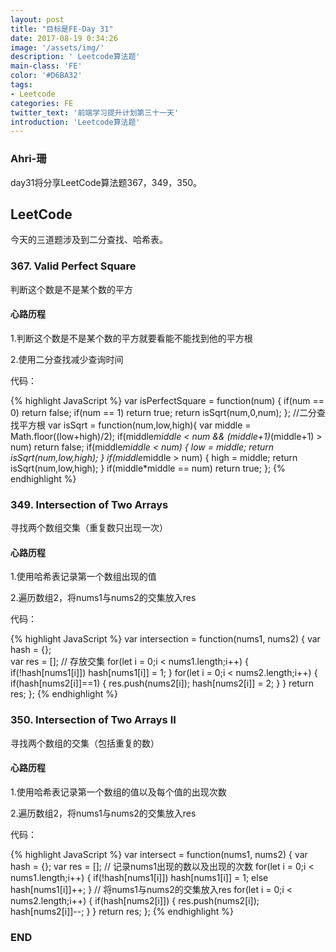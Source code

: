 ```yaml
---
layout: post
title: "目标是FE-Day 31"
date: 2017-08-19 0:34:26
image: '/assets/img/'
description: ' Leetcode算法题'
main-class: 'FE'
color: '#D6BA32'
tags:
- Leetcode
categories: FE
twitter_text: '前端学习提升计划第三十一天'
introduction: 'Leetcode算法题'
---
```


### Ahri-珊

day31将分享LeetCode算法题367，349，350。

## LeetCode

今天的三道题涉及到二分查找、哈希表。

### 367. Valid Perfect Square

判断这个数是不是某个数的平方

#### 心路历程

1.判断这个数是不是某个数的平方就要看能不能找到他的平方根

 2.使用二分查找减少查询时间

代码：

{% highlight JavaScript %}
var isPerfectSquare = function(num) {
    if(num == 0)
        return false;
    if(num == 1)
        return true;
    return isSqrt(num,0,num);
};
//二分查找平方根
var isSqrt = function(num,low,high){
    var middle = Math.floor((low+high)/2);
    if(middle*middle < num && (middle+1)*(middle+1) > num)
        return false;
    if(middle*middle < num)
    {
        low = middle;
        return isSqrt(num,low,high);
    }
    if(middle*middle > num)
    {
        high  = middle;
        return isSqrt(num,low,high);
    }
    if(middle*middle == num)
        return true;
};
{% endhighlight %}

### 349. Intersection of Two Arrays

寻找两个数组交集（重复数只出现一次）

#### 心路历程

 1.使用哈希表记录第一个数组出现的值
 
 2.遍历数组2，将nums1与nums2的交集放入res

代码：

{% highlight JavaScript %}
var intersection = function(nums1, nums2) {
    var hash = {};  
    var res = [];   // 存放交集
    for(let i = 0;i < nums1.length;i++)
    {
        if(!hash[nums1[i]])
            hash[nums1[i]] = 1;
    }
    for(let i = 0;i < nums2.length;i++)
    {
        if(hash[nums2[i]]==1)
        {
            res.push(nums2[i]);
            hash[nums2[i]] = 2;
        } 
    }
    return res;
};
{% endhighlight %}

### 350. Intersection of Two Arrays II

寻找两个数组的交集（包括重复的数）

#### 心路历程

 1.使用哈希表记录第一个数组的值以及每个值的出现次数
 
 2.遍历数组2，将nums1与nums2的交集放入res

代码：

{% highlight JavaScript %}
var intersect = function(nums1, nums2) {
    var hash = {};
    var res = [];
    // 记录nums1出现的数以及出现的次数
    for(let i = 0;i < nums1.length;i++)
    {
        if(!hash[nums1[i]])
            hash[nums1[i]] = 1;
        else
            hash[nums1[i]]++;
    }
    // 将nums1与nums2的交集放入res
    for(let i = 0;i < nums2.length;i++)
    {
        if(hash[nums2[i]])
        {
            res.push(nums2[i]);
            hash[nums2[i]]--;
        }
    }
    return res;
};
{% endhighlight %}

### END